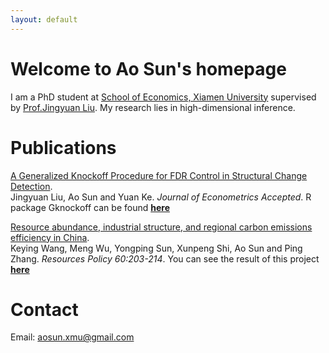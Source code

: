 ```yaml
---
layout: default
---
```


# Welcome to Ao Sun's homepage

I am a PhD student at [School of Economics, Xiamen University](http://www.soe.xmu.edu.cn/english/) supervised by [Prof.Jingyuan Liu](https://wise.xmu.edu.cn/english/info/1062/1339.htm). My research lies in high-dimensional inference.

# Publications

<p><ins>A Generalized Knockoff Procedure for FDR Control in Structural Change Detection</ins>. <br>
 Jingyuan Liu, Ao Sun and Yuan Ke. <em>Journal of Econometrics Accepted</em>. R package Gknockoff can be found <strong><a href = "https://github.com/suntiansheng/Gknockoff">here</a></strong></p>
 <p><ins>Resource abundance, industrial structure, and regional carbon emissions efficiency in China</ins>. <br>
 Keying Wang, Meng Wu, Yongping Sun, Xunpeng Shi, Ao Sun and Ping Zhang. <em>Resources Policy 60:203-214</em>. You can see the result of this project <strong><a href = "https://da-sunao.shinyapps.io/engel_curve/">here</a></strong></p>
 
# Contact
Email: aosun.xmu@gmail.com
